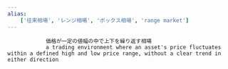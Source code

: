 ```yaml
---
alias:
    ['往来相場', 'レンジ相場', 'ボックス相場', 'range market']
---
```


                価格が一定の値幅の中で上下を繰り返す相場
                a trading environment where an asset's price fluctuates within a defined high and low price range, without a clear trend in either direction
